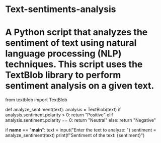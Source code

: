 # Text-sentiments-analysis
# A Python script that analyzes the sentiment of text using natural language processing (NLP) techniques. This script uses the TextBlob library to perform sentiment analysis on a given text.

from textblob import TextBlob

def analyze_sentiment(text):
    analysis = TextBlob(text)
    if analysis.sentiment.polarity > 0:
        return "Positive"
    elif analysis.sentiment.polarity == 0:
        return "Neutral"
    else:
        return "Negative"

if __name__ == "__main__":
    text = input("Enter the text to analyze: ")
    sentiment = analyze_sentiment(text)
    print(f"Sentiment of the text: {sentiment}")
    
